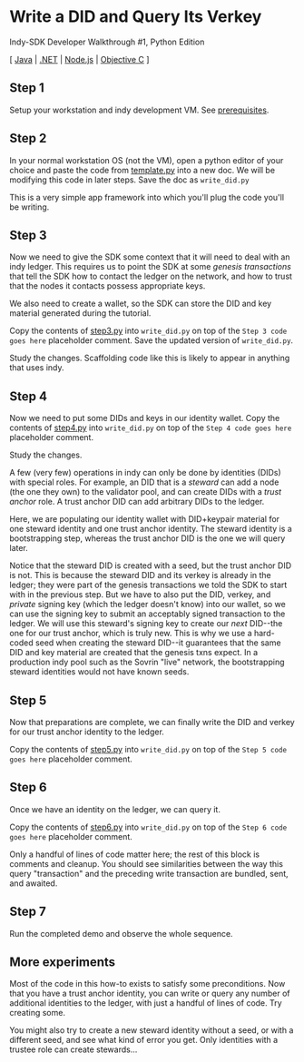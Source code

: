 # Write a DID and Query Its Verkey
Indy-SDK Developer Walkthrough #1, Python Edition

[ [Java](../java/README.md) | [.NET](../dotnet/README.md) | [Node.js](../node/README.md) | [Objective C](../objectivec/README.md) ]


## Step 1

Setup your workstation and indy development VM. See [prerequisites](../prerequisites).

## Step 2

In your normal workstation OS (not the VM), open a python editor of your
choice and paste the code from [template.py](template.py)
into a new doc. We will be modifying this code in later steps. Save the
doc as `write_did.py`

This is a very simple app framework into which you'll plug the code
you'll be writing.

## Step 3

Now we need to give the SDK some context that it will need
to deal with an indy ledger. This requires us to point the SDK at some
*genesis transactions* that tell the SDK how to contact the ledger on
the network, and how to trust that the nodes it contacts possess 
appropriate keys.

We also need to create a wallet, so the SDK can store the DID and key
material generated during the tutorial.

Copy the contents of [step3.py](step3.py) into
`write_did.py` on top of the `Step 3 code goes here` placeholder comment.
Save the updated version of `write_did.py`.

Study the changes. Scaffolding code like this is likely to appear in anything
that uses indy.


## Step 4

Now we need to put some DIDs and keys in our identity
wallet. Copy the contents of [step4.py](step4.py) into
`write_did.py` on top of the `Step 4 code goes here` placeholder comment.

Study the changes.

A few (very few) operations in indy can only be done by identities (DIDs) with
special roles. For example, an DID that is a *steward* can add a node (the one
they own) to the validator pool, and can create DIDs with a *trust anchor*
role. A trust anchor DID can add arbitrary DIDs to the ledger.

Here, we are populating our identity wallet with DID+keypair material for
one steward identity and one trust anchor identity. The steward identity is
a bootstrapping step, whereas the trust anchor DID is the one we will query
later.

Notice that the steward DID is created with a seed, but the trust anchor DID is not.
This is because the steward DID and its verkey is already in the ledger;
they were part of the genesis transactions we told the SDK to start with
in the previous step. But we have to also put the DID, verkey, and *private*
signing key (which the ledger doesn't know) into our wallet, so we can use
the signing key to submit an acceptably signed transaction to the ledger.
We will use this steward's signing key to create our *next* DID--the
one for our trust anchor, which is truly new. This is why we use a hard-coded seed
when creating the steward DID--it guarantees that the same DID and key
material are created that the genesis txns expect. In a production indy pool
such as the Sovrin "live" network, the bootstrapping steward identities
would not have known seeds.

## Step 5

Now that preparations are complete, we can finally write the DID and verkey
for our trust anchor identity to the ledger.

Copy the contents of [step5.py](step5.py) into
`write_did.py` on top of the `Step 5 code goes here` placeholder comment.

## Step 6

Once we have an identity on the ledger, we can query it.

Copy the contents of [step6.py](step5.py) into
`write_did.py` on top of the `Step 6 code goes here` placeholder comment.

Only a handful of lines of code matter here; the rest of this block is
comments and cleanup. You should see similarities between the way this
query "transaction" and the preceding write transaction are bundled, sent,
and awaited.

## Step 7

Run the completed demo and observe the whole sequence.

## More experiments

Most of the code in this how-to exists to satisfy some preconditions.
Now that you have a trust anchor identity, you can write or query
any number of additional identities to the ledger, with just a handful of
lines of code. Try creating some.

You might also try to create a new steward identity without a seed, or
with a different seed, and see what kind of error you get. Only identities
with a trustee role can create stewards...

